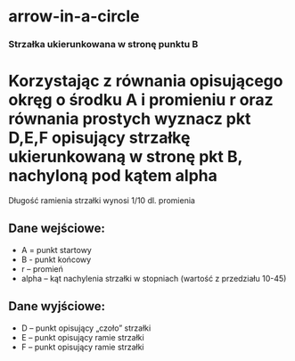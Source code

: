 # arrow-in-a-circle


<!DOCTYPE html>
<html>
  <head>
    <h3> Strzałka ukierunkowana w stronę punktu B </h3>
  </head>
  <body>
    <h1>Korzystając z równania opisującego okręg o środku A i promieniu r oraz równania prostych wyznacz pkt D,E,F opisujący strzałkę ukierunkowaną w stronę pkt B, nachyloną pod kątem alpha</h1>
    <p>Długość ramienia strzałki wynosi 1/10 dl. promienia</p>
    <h2>Dane wejściowe:</h2>
    <ul>
      <li>A = punkt startowy</li>
      <li>B - punkt końcowy</li>
      <li>r – promień</li>
      <li>alpha – kąt nachylenia strzałki w stopniach (wartość z przedziału 10-45)</li>
    </ul>
    <h2>Dane wyjściowe:</h2>
    <ul>
      <li>D – punkt opisujący „czoło” strzałki</li>
      <li>E – punkt opisujący ramie strzałki</li>
      <li>F – punkt opisujący ramie strzałki</li>
    </ul>
    <!-- tu należy umieścić kod, który wyznaczy punkty D, E i F -->
  </body>
</html>
